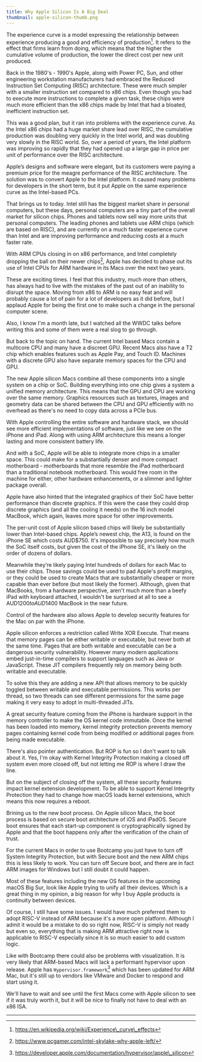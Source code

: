 ```yaml
---
title: Why Apple Silicon Is A Big Deal
thumbnail: apple-silicon-thumb.png
---
```


The experience curve is a model expressing the relationship between experience producing a good and efficiency of production[^1]. It refers to the effect that firms learn from doing, which means that the higher the cumulative volume of production, the lower the direct cost per new unit produced.

Back in the 1980's - 1990's Apple, along with Power PC, Sun, and other engineering workstation manufacturers had embraced the Reduced Instruction Set Computing (RISC) architecture. These were much simpler with a smaller instruction set compared to x86 chips. Even though you had to execute more instructions to complete a given task, these chips were much more efficient than the x86 chips made by Intel that had a bloated, inefficient instruction set.

This was a good plan, but it ran into problems with the experience curve. As the Intel x86 chips had a huge market share lead over RISC, the cumulative production was doubling very quickly in the Intel world, and was doubling very slowly in the RISC world. So, over a period of years, the Intel platform was improving so rapidly that they had opened up a large gap in price per unit of performance over the RISC architecture.

Apple’s designs and software were elegant, but its customers were paying a premium price for the meagre performance of the RISC architecture. The solution was to convert Apple to the Intel platform. It caused many problems for developers in the short term, but it put Apple on the same experience curve as the Intel-based PCs.

That brings us to today. Intel still has the biggest market share in personal computers, but these days, personal computers are a tiny part of the overall market for silicon chips. Phones and tablets now sell way more units that personal computers. The leading phones and tablets use ARM chips (which are based on RISC), and are currently on a much faster experience curve than Intel and are improving performance and reducing costs at a much faster rate.

With ARM CPUs closing in on x86 performance, and Intel completely dropping the ball on their newer chips[^2], Apple has decided to phase out its use of Intel CPUs for ARM hardware in its Macs over the next two years.

These are exciting times. I feel that this industry, much more than others, has always had to live with the mistakes of the past out of an inability to disrupt the space. Moving from x86 to ARM is no easy feat and will probably cause a lot of pain for a lot of developers as it did before, but I applaud Apple for being the first one to make such a change in the personal computer scene.

Also, I know I'm a month late, but I watched all the WWDC talks before writing this and some of them were a real slog to go through.

But back to the topic on hand. The current Intel based Macs contain a multicore CPU and many have a discreet GPU. Recent Macs also have a T2 chip which enables features such as Apple Pay, and Touch ID. Machines with a discrete GPU also have separate memory spaces for the CPU and GPU.

The new Apple silicon Macs combine all these components into a single system on a chip or SoC. Building everything into one chip gives a system a unified memory architecture. This means that the GPU and CPU are working over the same memory. Graphics resources such as textures, images and geometry data can be shared between the CPU and GPU efficiently with no overhead as there's no need to copy data across a PCIe bus.

With Apple controlling the entire software and hardware stack, we should see more efficient implementations of software, just like we see on the iPhone and iPad. Along with using ARM architecture this means a longer lasting and more consistent battery life.

And with a SoC, Apple will be able to integrate more chips in a smaller space. This could make for a substantially denser and more compact motherboard - motherboards that more resemble the iPad motherboard than a traditional notebook motherboard. This would free room in the machine for either, other hardware enhancements, or a slimmer and lighter package overall.

Apple have also hinted that the integrated graphics of their SoC have better performance than discrete graphics. If this were the case they could drop discrete graphics (and all the cooling it needs) on the 16 inch model MacBook, which again, leaves more space for other improvements.

The per-unit cost of Apple silicon based chips will likely be substantially lower than Intel-based chips. Apple’s newest chip, the A13, is found on the iPhone SE which costs AUD$750. It's impossible to say precisely how much the SoC itself costs, but given the cost of the iPhone SE, it's likely on the order of dozens of dollars.

Meanwhile they’re likely paying Intel hundreds of dollars for each Mac to use their chips. Those savings could be used to pad Apple's profit margins, or they could be used to create Macs that are substantially cheaper or more capable than ever before (but most likely the former). Although, given that MacBooks, from a hardware perspective, aren't much more than a beefy iPad with keyboard attached, I wouldn't be surprised at all to see a AUD$1200 to AUD$1400 MacBook in the near future.

Control of the hardware also allows Apple to develop security features for the Mac on par with the iPhone.

Apple silicon enforces a restriction called Write XOR Execute. That means that memory pages can be either writable or executable, but never both at the same time. Pages that are both writable and executable can be a dangerous security vulnerability. However many modern applications embed just-in-time compilers to support languages such as Java or JavaScript. These JIT compilers frequently rely on memory being both writable and executable.

To solve this they are adding a new API that allows memory to be quickly toggled between writable and executable permissions. This works per thread, so two threads can see different permissions for the same page making it very easy to adopt in multi-threaded JITs.

A great security feature coming from the iPhone is hardware support in the memory controller to make the OS kernel code immutable. Once the kernel has been loaded into memory, kernel integrity protection prevents memory pages containing kernel code from being modified or additional pages from being made executable.

There's also pointer authentication. But ROP is fun so I don't want to talk about it. Yes, I'm okay with Kernel Integrity Protection making a closed off system even more closed off, but not letting me ROP is where I draw the line.

But on the subject of closing off the system, all these security features impact kernel extension development. To be able to support Kernel Integrity Protection they had to change how macOS loads kernel extensions, which means this now requires a reboot.

Brining us to the new boot process. On Apple silicon Macs, the boot process is based on secure boot architecture of iOS and iPadOS. Secure boot ensures that each start-up component is cryptographically signed by Apple and that the boot happens only after the verification of the chain of trust.

For the current Macs in order to use Bootcamp you just have to turn off System Integrity Protection, but with Secure boot and the new ARM chips this is less likely to work. You can turn off Secure boot, and there are in fact ARM images for Windows but I still doubt it could happen.

Most of these features including the new OS features in the upcoming macOS Big Sur, look like Apple trying to unify all their devices. Which is a great thing in my opinion, a big reason for why I buy Apple products is continuity between devices.

Of course, I still have some issues. I would have much preferred them to adopt RISC-V instead of ARM because it's a more open platform. Although I admit it would be a mistake to do so right now, RISC-V is simply not ready but even so, everything that is making ARM attractive right now is applicable to RISC-V especially since it is so much easier to add custom logic.

Like with Bootcamp there could also be problems with visualization. It is very likely that ARM-based Macs will lack a performant hypervisor upon release. Apple has `Hypervisor.framework`[^3] which has been updated for ARM Mac, but it's still up to vendors like VMware and Docker to respond and start using it.

We'll have to wait and see until the first Macs come with Apple silicon to see if it was truly worth it, but it will be nice to finally not have to deal with an x86 ISA.

---

[^1]: https://en.wikipedia.org/wiki/Experience\_curve\_effects

[^2]: https://www.pcgamer.com/intel-skylake-why-apple-left/

[^3]: https://developer.apple.com/documentation/hypervisor/apple\_silicon
